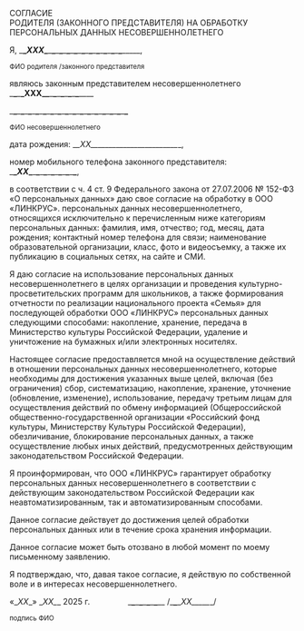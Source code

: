 СОГЛАСИЕ  
РОДИТЕЛЯ (ЗАКОННОГО ПРЕДСТАВИТЕЛЯ) НА ОБРАБОТКУ ПЕРСОНАЛЬНЫХ ДАННЫХ НЕСОВЕРШЕННОЛЕТНЕГО

Я, \___\__ХХХ_\___\___\___\___\___\___\___\___\___\___\___\___\___\___\___\___\___\___\___\___\___\___\__,

<sup>ФИО родителя /законного представителя</sup>

являюсь законным представителем несовершеннолетнего \___\___\___\_ХХХ_\___\___\___\___\___\___\___\___\___\____

\___\___\___\___\___\___\___\___\___\___\___\___\___\___\___\___\___\___\___\___\___\___\___\___\___\___\___\___\___\___\___\___

<sup>ФИО несовершеннолетнего</sup>

дата рождения: \___\___ХХ_\___\___\___\___\___\___\___\___\___\___\___\___\___\___\___\___\___\___\___\___\___\___\___\___,

номер мобильного телефона законного представителя: \___\__ХХ_\___\___\___\___\___\___\___\___\___\___\___\___\___,

в соответствии с ч. 4 ст. 9 Федерального закона от 27.07.2006 № 152-ФЗ «О персональных данных» даю свое согласие на обработку в ООО «ЛИНКРУС». персональных данных несовершеннолетнего, относящихся исключительно к перечисленным ниже категориям персональных данных: фамилия, имя, отчество; год, месяц, дата рождения; контактный номер телефона для связи; наименование образовательной организации, класс, фото и видеосъемку, а также их публикацию в социальных сетях, на сайте и СМИ.

Я даю согласие на использование персональных данных несовершеннолетнего в целях организации и проведения культурно-просветительских программ для школьников, а также формирования отчетности по реализации национального проекта «Семья» для последующей обработки ООО «ЛИНКРУС» персональных данных следующими способами: накопление, хранение, передача в Министерство культуры Российской Федерации, удаление и уничтожение на бумажных и/или электронных носителях.

Настоящее согласие предоставляется мной на осуществление действий в отношении персональных данных несовершеннолетнего, которые необходимы для достижения указанных выше целей, включая (без ограничения) сбор, систематизацию, накопление, хранение, уточнение (обновление, изменение), использование, передачу третьим лицам для осуществления действий по обмену информацией (Общероссийской общественно-государственной организации «Российский фонд культуры, Министерству Культуры Российской Федерации), обезличивание, блокирование персональных данных, а также осуществление любых иных действий, предусмотренных действующим законодательством Российской Федерации.

Я проинформирован, что ООО «ЛИНКРУС» гарантирует обработку персональных данных несовершеннолетнего в соответствии с действующим законодательством Российской Федерации как неавтоматизированным, так и автоматизированным способами.

Данное согласие действует до достижения целей обработки персональных данных или в течение срока хранения информации.

Данное согласие может быть отозвано в любой момент по моему письменному заявлению.

Я подтверждаю, что, давая такое согласие, я действую по собственной воле и в интересах несовершеннолетнего.

«\__ХХ_\_» \___ХХ_\___ 2025 г.                 \___\___\___\___\___\___\___\___\__ /\___\___\___ХХ_\___\___\___\___\___/

<sup>подпись ФИО</sup>